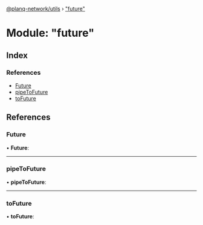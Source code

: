 [@planq-network/utils](../README.md) › ["future"](_future_.md)

# Module: "future"

## Index

### References

* [Future](_future_.md#future)
* [pipeToFuture](_future_.md#pipetofuture)
* [toFuture](_future_.md#tofuture)

## References

###  Future

• **Future**:

___

###  pipeToFuture

• **pipeToFuture**:

___

###  toFuture

• **toFuture**:
